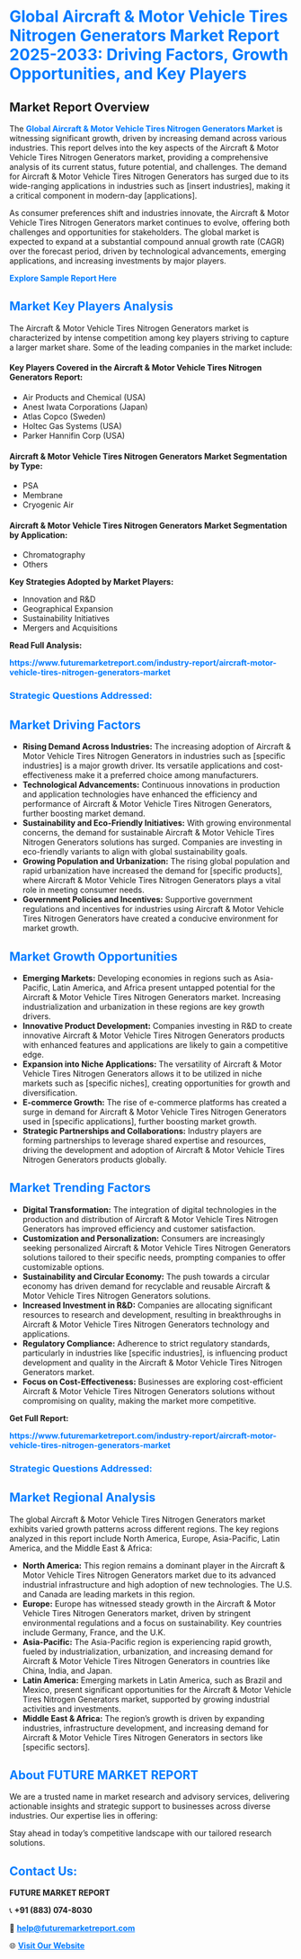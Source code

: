 <h1 style="color: #007BFF;">Global Aircraft & Motor Vehicle Tires Nitrogen Generators Market Report 2025-2033: Driving Factors, Growth Opportunities, and Key Players</h1>

<section id="overview">
<h2>Market Report Overview</h2>
<p>The <a href="https://www.futuremarketreport.com/industry-report/aircraft-motor-vehicle-tires-nitrogen-generators-market" style="color: #007BFF; text-decoration: none;"><strong>Global Aircraft & Motor Vehicle Tires Nitrogen Generators Market</strong></a> is witnessing significant growth, driven by increasing demand across various industries. This report delves into the key aspects of the Aircraft & Motor Vehicle Tires Nitrogen Generators market, providing a comprehensive analysis of its current status, future potential, and challenges. The demand for Aircraft & Motor Vehicle Tires Nitrogen Generators has surged due to its wide-ranging applications in industries such as [insert industries], making it a critical component in modern-day [applications].</p>
<p>As consumer preferences shift and industries innovate, the Aircraft & Motor Vehicle Tires Nitrogen Generators market continues to evolve, offering both challenges and opportunities for stakeholders. The global market is expected to expand at a substantial compound annual growth rate (CAGR) over the forecast period, driven by technological advancements, emerging applications, and increasing investments by major players.</p>
</section>

<section id="overview">
<p><a href="https://www.futuremarketreport.com/request-sample/reportId=37224" style="color: #007BFF; text-decoration: none;"><strong>Explore Sample Report Here</strong></a></p>
</section>

<section id="key-players">
<h2 style="color: #007BFF;">Market Key Players Analysis</h2>
<p>The Aircraft & Motor Vehicle Tires Nitrogen Generators market is characterized by intense competition among key players striving to capture a larger market share. Some of the leading companies in the market include:</p>
<h4>Key Players Covered in the Aircraft & Motor Vehicle Tires Nitrogen Generators Report:</h4>
<ul><li>Air Products and Chemical (USA)</li><li>Anest Iwata Corporations (Japan)</li><li>Atlas Copco (Sweden)</li><li>Holtec Gas Systems (USA)</li><li>Parker Hannifin Corp (USA)</li></ul>
<h4>Aircraft & Motor Vehicle Tires Nitrogen Generators Market Segmentation by Type:</h4>
<ul><li>PSA</li><li>Membrane</li><li>Cryogenic Air</li></ul>

<h4>Aircraft & Motor Vehicle Tires Nitrogen Generators Market Segmentation by Application:</h4>
<ul><li>Chromatography</li><li>Others</li></ul>
<p><strong>Key Strategies Adopted by Market Players:</strong></p>
<ul>
<li>Innovation and R&D</li>
<li>Geographical Expansion</li>
<li>Sustainability Initiatives</li>
<li>Mergers and Acquisitions</li>
</ul>
</section>

<section>
<p><strong>Read Full Analysis: </strong></p><a href="https://www.futuremarketreport.com/industry-report/aircraft-motor-vehicle-tires-nitrogen-generators-market" style="color: #007BFF; text-decoration: none;"><strong>https://www.futuremarketreport.com/industry-report/aircraft-motor-vehicle-tires-nitrogen-generators-market</strong></a>
<h3 style="color: #007BFF;">Strategic Questions Addressed:</h3>
</section>

<section id="driving-factors">
<h2 style="color: #007BFF;">Market Driving Factors</h2>
<ul>
<li><strong>Rising Demand Across Industries:</strong> The increasing adoption of Aircraft & Motor Vehicle Tires Nitrogen Generators in industries such as [specific industries] is a major growth driver. Its versatile applications and cost-effectiveness make it a preferred choice among manufacturers.</li>
<li><strong>Technological Advancements:</strong> Continuous innovations in production and application technologies have enhanced the efficiency and performance of Aircraft & Motor Vehicle Tires Nitrogen Generators, further boosting market demand.</li>
<li><strong>Sustainability and Eco-Friendly Initiatives:</strong> With growing environmental concerns, the demand for sustainable Aircraft & Motor Vehicle Tires Nitrogen Generators solutions has surged. Companies are investing in eco-friendly variants to align with global sustainability goals.</li>
<li><strong>Growing Population and Urbanization:</strong> The rising global population and rapid urbanization have increased the demand for [specific products], where Aircraft & Motor Vehicle Tires Nitrogen Generators plays a vital role in meeting consumer needs.</li>
<li><strong>Government Policies and Incentives:</strong> Supportive government regulations and incentives for industries using Aircraft & Motor Vehicle Tires Nitrogen Generators have created a conducive environment for market growth.</li>
</ul>
</section>

<section id="growth-opportunities">
<h2 style="color: #007BFF;">Market Growth Opportunities</h2>
<ul>
<li><strong>Emerging Markets:</strong> Developing economies in regions such as Asia-Pacific, Latin America, and Africa present untapped potential for the Aircraft & Motor Vehicle Tires Nitrogen Generators market. Increasing industrialization and urbanization in these regions are key growth drivers.</li>
<li><strong>Innovative Product Development:</strong> Companies investing in R&D to create innovative Aircraft & Motor Vehicle Tires Nitrogen Generators products with enhanced features and applications are likely to gain a competitive edge.</li>
<li><strong>Expansion into Niche Applications:</strong> The versatility of Aircraft & Motor Vehicle Tires Nitrogen Generators allows it to be utilized in niche markets such as [specific niches], creating opportunities for growth and diversification.</li>
<li><strong>E-commerce Growth:</strong> The rise of e-commerce platforms has created a surge in demand for Aircraft & Motor Vehicle Tires Nitrogen Generators used in [specific applications], further boosting market growth.</li>
<li><strong>Strategic Partnerships and Collaborations:</strong> Industry players are forming partnerships to leverage shared expertise and resources, driving the development and adoption of Aircraft & Motor Vehicle Tires Nitrogen Generators products globally.</li>
</ul>
</section>

<section id="trending-factors">
<h2 style="color: #007BFF;">Market Trending Factors</h2>
<ul>
<li><strong>Digital Transformation:</strong> The integration of digital technologies in the production and distribution of Aircraft & Motor Vehicle Tires Nitrogen Generators has improved efficiency and customer satisfaction.</li>
<li><strong>Customization and Personalization:</strong> Consumers are increasingly seeking personalized Aircraft & Motor Vehicle Tires Nitrogen Generators solutions tailored to their specific needs, prompting companies to offer customizable options.</li>
<li><strong>Sustainability and Circular Economy:</strong> The push towards a circular economy has driven demand for recyclable and reusable Aircraft & Motor Vehicle Tires Nitrogen Generators solutions.</li>
<li><strong>Increased Investment in R&D:</strong> Companies are allocating significant resources to research and development, resulting in breakthroughs in Aircraft & Motor Vehicle Tires Nitrogen Generators technology and applications.</li>
<li><strong>Regulatory Compliance:</strong> Adherence to strict regulatory standards, particularly in industries like [specific industries], is influencing product development and quality in the Aircraft & Motor Vehicle Tires Nitrogen Generators market.</li>
<li><strong>Focus on Cost-Effectiveness:</strong> Businesses are exploring cost-efficient Aircraft & Motor Vehicle Tires Nitrogen Generators solutions without compromising on quality, making the market more competitive.</li>
</ul>
</section>

<section>
<p><strong>Get Full Report: </strong></p><a href="https://www.futuremarketreport.com/industry-report/aircraft-motor-vehicle-tires-nitrogen-generators-market" style="color: #007BFF; text-decoration: none;"><strong>https://www.futuremarketreport.com/industry-report/aircraft-motor-vehicle-tires-nitrogen-generators-market</strong></a>
<h3 style="color: #007BFF;">Strategic Questions Addressed:</h3>
</section>


<section id="regional-analysis">
<h2 style="color: #007BFF;">Market Regional Analysis</h2>
<p>The global Aircraft & Motor Vehicle Tires Nitrogen Generators market exhibits varied growth patterns across different regions. The key regions analyzed in this report include North America, Europe, Asia-Pacific, Latin America, and the Middle East & Africa:</p>
<ul>
<li><strong>North America:</strong> This region remains a dominant player in the Aircraft & Motor Vehicle Tires Nitrogen Generators market due to its advanced industrial infrastructure and high adoption of new technologies. The U.S. and Canada are leading markets in this region.</li>
<li><strong>Europe:</strong> Europe has witnessed steady growth in the Aircraft & Motor Vehicle Tires Nitrogen Generators market, driven by stringent environmental regulations and a focus on sustainability. Key countries include Germany, France, and the U.K.</li>
<li><strong>Asia-Pacific:</strong> The Asia-Pacific region is experiencing rapid growth, fueled by industrialization, urbanization, and increasing demand for Aircraft & Motor Vehicle Tires Nitrogen Generators in countries like China, India, and Japan.</li>
<li><strong>Latin America:</strong> Emerging markets in Latin America, such as Brazil and Mexico, present significant opportunities for the Aircraft & Motor Vehicle Tires Nitrogen Generators market, supported by growing industrial activities and investments.</li>
<li><strong>Middle East & Africa:</strong> The region’s growth is driven by expanding industries, infrastructure development, and increasing demand for Aircraft & Motor Vehicle Tires Nitrogen Generators in sectors like [specific sectors].</li>
</ul>
</section>

<footer>
<h2 style="color: #007BFF;">About FUTURE MARKET REPORT</h2>
<p>We are a trusted name in market research and advisory services, delivering actionable insights and strategic support to businesses across diverse industries. Our expertise lies in offering:</p>

<p>Stay ahead in today’s competitive landscape with our tailored research solutions.</p>

<h2 style="color: #007BFF;">Contact Us:</h2>
<p><strong>FUTURE MARKET REPORT</strong></p>
<p>📞 <strong>+91 (883) 074-8030</strong></p>
<p>📧 <strong><a href="mailto:help@futuremarketreport.com" style="color: #007BFF;">help@futuremarketreport.com</a></strong></p>
<p>🌐 <strong><a href="https://www.futuremarketreport.com/" style="color: #007BFF;">Visit Our Website</a></strong></p>
</footer>